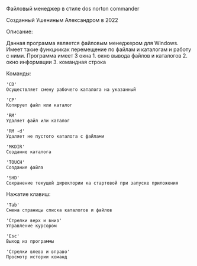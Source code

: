 Файловый менеджер в стиле dos norton commander

Созданный Ушениным Александром в 2022

Описание:

Данная программа является файловым менеджером для Windows. Имеет такие функциикак перемещение по файлам и каталогам
и работу с ними.
Программа имеет 3 окна 
    1. окно вывода файлов и каталогов 
    2. окно информации
    3. командная строка

Команды:

    'CD'
    Осуществляет смену рабочего каталога на указанный

    'CP'
    Копирует файл или каталог

    'RM'
    Удаляет файл или каталог
    
    'RM -d' 
    Удаляет не пустого каталогa с файлами

    'MKDIR'
    Создание каталога

    'TOUCH'
    Создание файла

    'SHD'
    Сохранение текущей директории ка стартовой при запуске приложения 

Нажатие клавиш:
    
    'Tab'
    Смена страницы списка каталогов и файлов

    'Стрелки верх и вниз'
    Управление курсором

    'Esc'
    Выход из программы

    'Стрелки влево и вправо'
    Просмотр истории команд